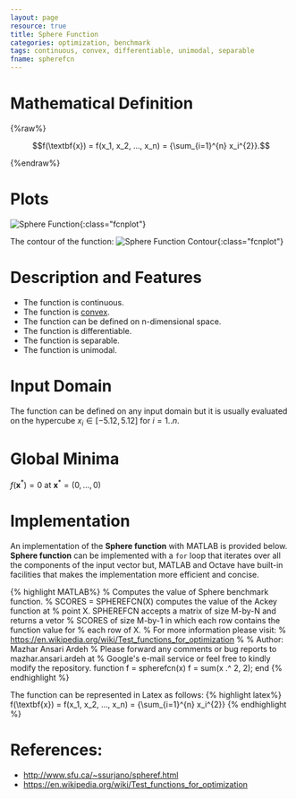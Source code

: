 ```yaml
---
layout: page
resource: true
title: Sphere Function
categories: optimization, benchmark
tags: continuous, convex, differentiable, unimodal, separable
fname: spherefcn
---
```

<head>
	<script type="text/x-mathjax-config">
	  MathJax.Hub.Config({tex2jax: {inlineMath: [['$','$'], ['\\(','\\)']]}});
	</script>
	<script type="text/javascript" async
	  src="https://cdn.mathjax.org/mathjax/latest/MathJax.js?config=TeX-AMS_CHTML">
	</script>
</head>


# Mathematical Definition

{%raw%}

$$f(\textbf{x}) = f(x_1, x_2, ..., x_n) = {\sum_{i=1}^{n} x_i^{2}}.$$

{%endraw%}

# Plots
![Sphere Function]({{site.baseurl}}/benchmarkfcns/plots/{{page.fname}}.png){:class="fcnplot"}

The contour of the function: 
![Sphere Function Contour]({{site.baseurl}}/benchmarkfcns/plots/{{page.fname}}_contour.png){:class="fcnplot"}

# Description and Features
* The function is continuous.
* The function is [convex](https://en.wikipedia.org/wiki/Convex_function).
* The function can be defined on n-dimensional space. 
* The function is differentiable.
* The function is separable.
* The function is unimodal.

# Input Domain
The function can be defined on any input domain but it is usually evaluated on the hypercube $x_i \in [-5.12, 5.12]$ for $i = 1..n$.

# Global Minima
$f(\textbf{x}^{\ast}) = 0$ at $\textbf{x}^{\ast} = (0, ..., 0)$

# Implementation
An implementation of the **Sphere function** with MATLAB is provided below. **Sphere function** can be implemented with a `for` loop that iterates over all the components of the input vector but, MATLAB and Octave have built-in facilities that makes the implementation more efficient and concise.

{% highlight MATLAB%}
% Computes the value of Sphere benchmark function.
% SCORES = SPHEREFCN(X) computes the value of the Ackey function at 
% point X. SPHEREFCN accepts a matrix of size M-by-N and returns a vetor 
% SCORES of size M-by-1 in which each row contains the function value for
%  each row of X.
% For more information please visit: 
% https://en.wikipedia.org/wiki/Test_functions_for_optimization
% 
% Author: Mazhar Ansari Ardeh
% Please forward any comments or bug reports to mazhar.ansari.ardeh at
% Google's e-mail service or feel free to kindly modify the repository.
function f = spherefcn(x)
    f = sum(x .^ 2, 2);
end
{% endhighlight %}

The function can be represented in Latex as follows:
{% highlight latex%}
f(\textbf{x}) = f(x_1, x_2, ..., x_n) = {\sum_{i=1}^{n} x_i^{2}}
{% endhighlight %}

# References:
* http://www.sfu.ca/~ssurjano/spheref.html
* https://en.wikipedia.org/wiki/Test_functions_for_optimization